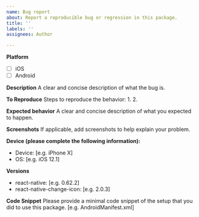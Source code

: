 ```yaml
---
name: Bug report
about: Report a reproducible bug or regression in this package.
title: ''
labels: ''
assignees: Author

---
```


**Platform**
 - [ ] iOS
 - [ ] Android

**Description**
A clear and concise description of what the bug is.

**To Reproduce**
Steps to reproduce the behavior:
1.
2.

**Expected behavior**
A clear and concise description of what you expected to happen.

**Screenshots**
If applicable, add screenshots to help explain your problem.

**Device (please complete the following information):**
 - Device: [e.g. iPhone X]
 - OS: [e.g. iOS 12.1]

**Versions**
 - react-native: [e.g. 0.62.2]
 - react-native-change-icon: [e.g. 2.0.3]

**Code Snippet**
Please provide a minimal code snippet of the setup that you did to use this package. [e.g. AndroidManifest.xml]
